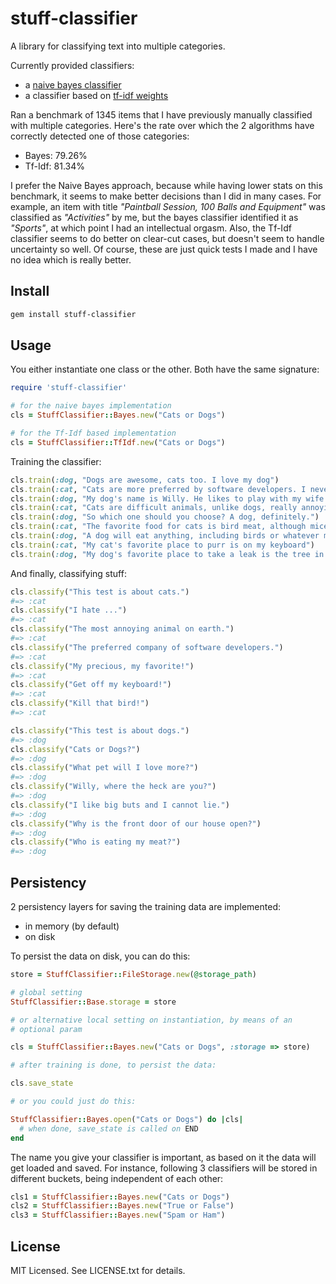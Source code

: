 # stuff-classifier

A library for classifying text into multiple categories.

Currently provided classifiers:

- a [naive bayes classifier](http://en.wikipedia.org/wiki/Naive_Bayes_classifier)
- a classifier based on [tf-idf weights](http://en.wikipedia.org/wiki/Tf%E2%80%93idf)

Ran a benchmark of 1345 items that I have previously manually
classified with multiple categories. Here's the rate over which the 2
algorithms have correctly detected one of those categories:

- Bayes: 79.26%
- Tf-Idf: 81.34%

I prefer the Naive Bayes approach, because while having lower stats on
this benchmark, it seems to make better decisions than I did in many
cases. For example, an item with title *"Paintball Session, 100 Balls
and Equipment"* was classified as *"Activities"* by me, but the bayes
classifier identified it as *"Sports"*, at which point I had an
intellectual orgasm. Also, the Tf-Idf classifier seems to do better on
clear-cut cases, but doesn't seem to handle uncertainty so well. Of
course, these are just quick tests I made and I have no idea which is
really better.

## Install

```bash
gem install stuff-classifier
```

## Usage

You either instantiate one class or the other. Both have the same
signature:

```ruby
require 'stuff-classifier'

# for the naive bayes implementation
cls = StuffClassifier::Bayes.new("Cats or Dogs")

# for the Tf-Idf based implementation
cls = StuffClassifier::TfIdf.new("Cats or Dogs")
```

Training the classifier:

```ruby
cls.train(:dog, "Dogs are awesome, cats too. I love my dog")
cls.train(:cat, "Cats are more preferred by software developers. I never could stand cats. I have a dog")    
cls.train(:dog, "My dog's name is Willy. He likes to play with my wife's cat all day long. I love dogs")
cls.train(:cat, "Cats are difficult animals, unlike dogs, really annoying, I hate them all")
cls.train(:dog, "So which one should you choose? A dog, definitely.")
cls.train(:cat, "The favorite food for cats is bird meat, although mice are good, but birds are a delicacy")
cls.train(:dog, "A dog will eat anything, including birds or whatever meat")
cls.train(:cat, "My cat's favorite place to purr is on my keyboard")
cls.train(:dog, "My dog's favorite place to take a leak is the tree in front of our house")
```

And finally, classifying stuff:

```ruby
cls.classify("This test is about cats.")
#=> :cat
cls.classify("I hate ...")
#=> :cat
cls.classify("The most annoying animal on earth.")
#=> :cat
cls.classify("The preferred company of software developers.")
#=> :cat
cls.classify("My precious, my favorite!")
#=> :cat
cls.classify("Get off my keyboard!")
#=> :cat
cls.classify("Kill that bird!")
#=> :cat

cls.classify("This test is about dogs.")
#=> :dog
cls.classify("Cats or Dogs?") 
#=> :dog
cls.classify("What pet will I love more?")    
#=> :dog
cls.classify("Willy, where the heck are you?")
#=> :dog
cls.classify("I like big buts and I cannot lie.") 
#=> :dog
cls.classify("Why is the front door of our house open?")
#=> :dog
cls.classify("Who is eating my meat?")
#=> :dog
```

## Persistency

2 persistency layers for saving the training data are implemented:

- in memory (by default)
- on disk

To persist the data on disk, you can do this:

```ruby
store = StuffClassifier::FileStorage.new(@storage_path)

# global setting
StuffClassifier::Base.storage = store

# or alternative local setting on instantiation, by means of an
# optional param

cls = StuffClassifier::Bayes.new("Cats or Dogs", :storage => store)

# after training is done, to persist the data:

cls.save_state

# or you could just do this:

StuffClassifier::Bayes.open("Cats or Dogs") do |cls|
  # when done, save_state is called on END
end
```

The name you give your classifier is important, as based on it the
data will get loaded and saved. For instance, following 3 classifiers
will be stored in different buckets, being independent of each other:

```ruby
cls1 = StuffClassifier::Bayes.new("Cats or Dogs")
cls2 = StuffClassifier::Bayes.new("True or False")
cls3 = StuffClassifier::Bayes.new("Spam or Ham")	
```

## License

MIT Licensed. See LICENSE.txt for details.



